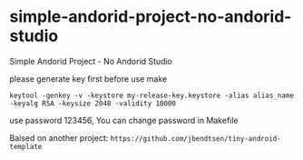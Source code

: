 # simple-andorid-project-no-andorid-studio
Simple Andorid Project - No Andorid Studio

please generate key first before use make
```
keytool -genkey -v -keystore my-release-key.keystore -alias alias_name -keyalg RSA -keysize 2048 -validity 10000
```
use password 123456, You can change password in Makefile


Baised on another project:
`https://github.com/jbendtsen/tiny-android-template`
